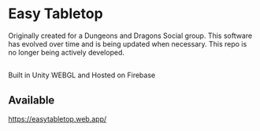 # Easy Tabletop
Originally created for a Dungeons and Dragons Social group. This software has evolved over time and is being updated when necessary.
This repo is no longer being actively developed.

##
Built in Unity WEBGL and Hosted on Firebase

## Available
https://easytabletop.web.app/
